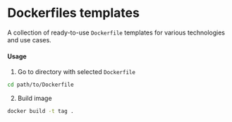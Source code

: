 # Dockerfiles templates
A collection of ready-to-use `Dockerfile` templates for various technologies and use cases.

#### Usage

1. Go to directory with selected `Dockerfile`
```bash
cd path/to/Dockerfile
```

2. Build image
```bash
docker build -t tag .
```

